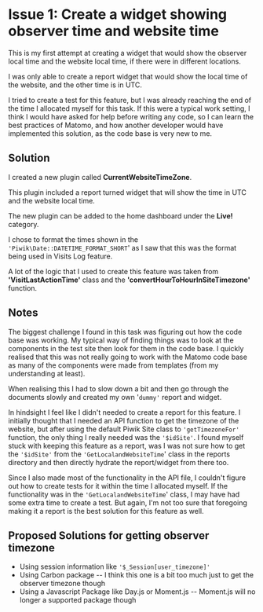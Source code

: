 # Issue 1: Create a widget showing observer time and website time

This is my first attempt at creating a widget that would show the observer local time and the website local time, if there were in different locations.

I was only able to create a report widget that would show the local time of the website, and the other time is in UTC.

I tried to create a test for this feature, but I was already reaching the end of the time I allocated myself for this task. If this were a typical work setting, I think I would have asked for help before writing any code, so I can learn the best practices of Matomo, and how another developer would have implemented this solution, as the code base is very new to me.

## Solution

I created a new plugin called **CurrentWebsiteTimeZone**.

This plugin included a report turned widget that will show the time in UTC and the website local time.

The new plugin can be added to the home dashboard under the **Live!** category.

I chose to format the times shown in the `'Piwik\Date::DATETIME_FORMAT_SHORT`' as I saw that this was the format being used in Visits Log feature.

A lot of the logic that I used to create this feature was taken from **'VisitLastActionTime'** class and the **'convertHourToHourInSiteTimezone'** function.

## Notes

The biggest challenge I found in this task was figuring out how the code base was working. My typical way of finding things was to look at the components in the test site then look for them in the code base. I quickly realised that this was not really going to work with the Matomo code base as many of the components were made from templates (from my understanding at least).

When realising this I had to slow down a bit and then go through the documents slowly and created my own '`dummy'` report and widget.

In hindsight I feel like I didn't needed to create a report for this feature. I initially thought that I needed an API function to get the timezone of the website, but after using the default Piwik Site class to `'getTimezoneFor'` function, the only thing I really needed was the `'$idSite'`. I found myself stuck with keeping this feature as a report, was I was not sure how to get the `'$idSite'` from the `'GetLocalandWebsiteTime`' class in the reports directory and then directly hydrate the report/widget from there too.

Since I also made most of the functionality in the API file, I couldn't figure out how to create tests for it within the time I allocated myself. If the functionality was in the `'GetLocalandWebsiteTime`' class, I may have had some extra time to create a test. But again, I'm not too sure that foregoing making it a report is the best solution for this feature as well.

## Proposed Solutions for getting observer timezone

- Using session information like `'$_Session[user_timezone]'`
- Using Carbon package
-- I think this one is a bit too much just to get the observer timezone though
- Using a Javascript Package like Day.js or Moment.js
-- Moment.js will no longer a supported package though